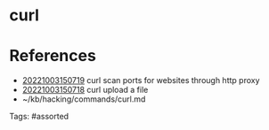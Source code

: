 # curl

# References
- [20221003150719](/zet/20221003150719/README.md) curl scan ports for websites through http proxy
- [20221003150718](/zet/20221003150718/README.md) curl upload a file
- ~/kb/hacking/commands/curl.md

Tags:
    #assorted
